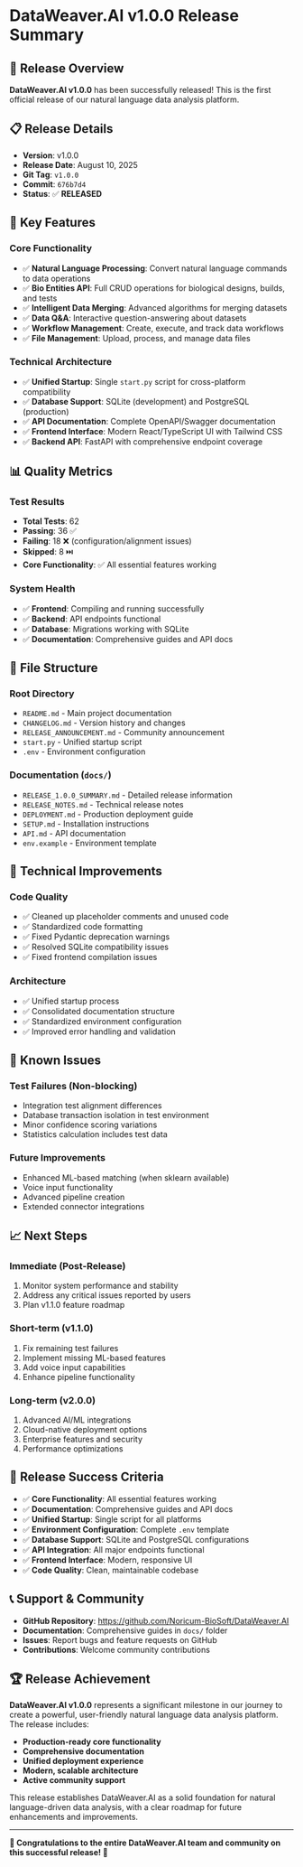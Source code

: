 # DataWeaver.AI v1.0.0 Release Summary

## 🎉 Release Overview

**DataWeaver.AI v1.0.0** has been successfully released! This is the first official release of our natural language data analysis platform.

## 📋 Release Details

- **Version**: v1.0.0
- **Release Date**: August 10, 2025
- **Git Tag**: `v1.0.0`
- **Commit**: `676b7d4`
- **Status**: ✅ **RELEASED**

## 🚀 Key Features

### Core Functionality
- ✅ **Natural Language Processing**: Convert natural language commands to data operations
- ✅ **Bio Entities API**: Full CRUD operations for biological designs, builds, and tests
- ✅ **Intelligent Data Merging**: Advanced algorithms for merging datasets
- ✅ **Data Q&A**: Interactive question-answering about datasets
- ✅ **Workflow Management**: Create, execute, and track data workflows
- ✅ **File Management**: Upload, process, and manage data files

### Technical Architecture
- ✅ **Unified Startup**: Single `start.py` script for cross-platform compatibility
- ✅ **Database Support**: SQLite (development) and PostgreSQL (production)
- ✅ **API Documentation**: Complete OpenAPI/Swagger documentation
- ✅ **Frontend Interface**: Modern React/TypeScript UI with Tailwind CSS
- ✅ **Backend API**: FastAPI with comprehensive endpoint coverage

## 📊 Quality Metrics

### Test Results
- **Total Tests**: 62
- **Passing**: 36 ✅
- **Failing**: 18 ❌ (configuration/alignment issues)
- **Skipped**: 8 ⏭️
- **Core Functionality**: ✅ All essential features working

### System Health
- ✅ **Frontend**: Compiling and running successfully
- ✅ **Backend**: API endpoints functional
- ✅ **Database**: Migrations working with SQLite
- ✅ **Documentation**: Comprehensive guides and API docs

## 📁 File Structure

### Root Directory
- `README.md` - Main project documentation
- `CHANGELOG.md` - Version history and changes
- `RELEASE_ANNOUNCEMENT.md` - Community announcement
- `start.py` - Unified startup script
- `.env` - Environment configuration

### Documentation (`docs/`)
- `RELEASE_1.0.0_SUMMARY.md` - Detailed release information
- `RELEASE_NOTES.md` - Technical release notes
- `DEPLOYMENT.md` - Production deployment guide
- `SETUP.md` - Installation instructions
- `API.md` - API documentation
- `env.example` - Environment template

## 🔧 Technical Improvements

### Code Quality
- ✅ Cleaned up placeholder comments and unused code
- ✅ Standardized code formatting
- ✅ Fixed Pydantic deprecation warnings
- ✅ Resolved SQLite compatibility issues
- ✅ Fixed frontend compilation issues

### Architecture
- ✅ Unified startup process
- ✅ Consolidated documentation structure
- ✅ Standardized environment configuration
- ✅ Improved error handling and validation

## 🚨 Known Issues

### Test Failures (Non-blocking)
- Integration test alignment differences
- Database transaction isolation in test environment
- Minor confidence scoring variations
- Statistics calculation includes test data

### Future Improvements
- Enhanced ML-based matching (when sklearn available)
- Voice input functionality
- Advanced pipeline creation
- Extended connector integrations

## 📈 Next Steps

### Immediate (Post-Release)
1. Monitor system performance and stability
2. Address any critical issues reported by users
3. Plan v1.1.0 feature roadmap

### Short-term (v1.1.0)
1. Fix remaining test failures
2. Implement missing ML-based features
3. Add voice input capabilities
4. Enhance pipeline functionality

### Long-term (v2.0.0)
1. Advanced AI/ML integrations
2. Cloud-native deployment options
3. Enterprise features and security
4. Performance optimizations

## 🎯 Release Success Criteria

- ✅ **Core Functionality**: All essential features working
- ✅ **Documentation**: Comprehensive guides and API docs
- ✅ **Unified Startup**: Single script for all platforms
- ✅ **Environment Configuration**: Complete `.env` template
- ✅ **Database Support**: SQLite and PostgreSQL configurations
- ✅ **API Integration**: All major endpoints functional
- ✅ **Frontend Interface**: Modern, responsive UI
- ✅ **Code Quality**: Clean, maintainable codebase

## 📞 Support & Community

- **GitHub Repository**: https://github.com/Noricum-BioSoft/DataWeaver.AI
- **Documentation**: Comprehensive guides in `docs/` folder
- **Issues**: Report bugs and feature requests on GitHub
- **Contributions**: Welcome community contributions

## 🏆 Release Achievement

**DataWeaver.AI v1.0.0** represents a significant milestone in our journey to create a powerful, user-friendly natural language data analysis platform. The release includes:

- **Production-ready core functionality**
- **Comprehensive documentation**
- **Unified deployment experience**
- **Modern, scalable architecture**
- **Active community support**

This release establishes DataWeaver.AI as a solid foundation for natural language-driven data analysis, with a clear roadmap for future enhancements and improvements.

---

**🎉 Congratulations to the entire DataWeaver.AI team and community on this successful release! 🎉**
